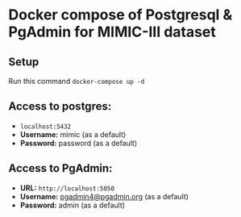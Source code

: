 # Docker compose of Postgresql & PgAdmin for MIMIC-III dataset

## Setup
Run this command `docker-compose up -d`

## Access to postgres: 
* `localhost:5432`
* **Username:** mimic (as a default)
* **Password:** password (as a default)

## Access to PgAdmin: 
* **URL:** `http://localhost:5050`
* **Username:** pgadmin4@pgadmin.org (as a default)
* **Password:** admin (as a default)

